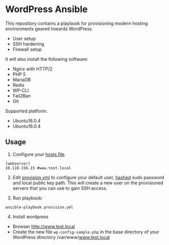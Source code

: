 # WordPress Ansible

This repository contains a playbook for provisioning modern hosting environments geared towards WordPress. 
* User setup
* SSH hardening
* Firewall setup

It will also install the following software:

* Nginx with HTTP/2
* PHP 5
* MariaDB
* Redis
* WP-CLI
* Fail2Ban
* Git

Supported platform:
* Ubuntu16.0.4
* Ubuntu18.0.4


## Usage

1. Configure your [hosts file](https://github.com/paulmao1/ansible-wordpress/blob/master/hosts).

```
[webserver]
10.110.156.15 #www.test.local
```

2. Edit [provision.yml](https://github.com/paulmao1/ansible-wordpress/blob/master/provision.yml) to configure your default user, [hashed](http://docs.ansible.com/ansible/faq.html#how-do-i-generate-crypted-passwords-for-the-user-module) sudo password and local public key path. This will create a new user on the provisioned servers that you can use to gain SSH access.

3. Run playbook:

`ansible-playbook provision.yml`

4. Install wordpress
*  Browser http://www.test.local
*  Create the new file `wp-config-sample.php` in the base directory of your WordPress directory  /var/www/www.test.local
